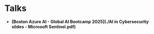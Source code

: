 # Talks

- **[Boston Azure AI - Global AI Bootcamp 2025](./AI in Cybersecurity slides - Microsoft Sentinel.pdf)**
